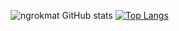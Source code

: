 ![ngrokmat GitHub stats](https://github-readme-stats.vercel.app/api?username=ngrokmat&show_icons=true&theme=transparent)
[![Top Langs](https://github-readme-stats.vercel.app/api/top-langs/?username=ngrokmat)](https://github.com/anuraghazra/github-readme-stats)
